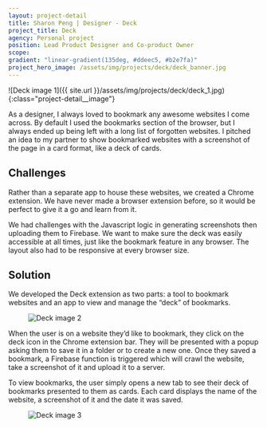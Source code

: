 ```yaml
---
layout: project-detail
title: Sharon Peng | Designer - Deck
project_title: Deck
agency: Personal project
position: Lead Product Designer and Co-product Owner
scope:
gradient: "linear-gradient(135deg, #ddeec5, #b2e7fa)"
project_hero_image: /assets/img/projects/deck/deck_banner.jpg
---
```


![Deck image 1]({{ site.url }}/assets/img/projects/deck/deck_1.jpg){:class="project-detail__image"}

As a designer, I always loved to bookmark any awesome websites I come across. By default I used the bookmarks section of the browser, but I always ended up being left with a long list of forgotten websites. I pitched an idea to my partner to show bookmarked websites with a screenshot of the page in a card format, like a deck of cards.

## Challenges
Rather than a separate app to house these websites, we created a Chrome extension. We have never made a browser extension before, so it would be perfect to give it a go and learn from it.

We had challenges with the Javascript logic in generating screenshots then uploading them to Firebase. We want to make sure the deck was easily accessible at all times, just like the bookmark feature in any browser. The layout also had to be responsive at every browser size.

## Solution
We developed the Deck extension as two parts: a tool to bookmark websites and an app to view and manage the “deck” of bookmarks.

<figure>
  <img alt="Deck image 2" class="project-detail__image" src="{{ site.url }}/assets/img/projects/deck/deck_2.jpg" />
</figure>

When the user is on a website they’d like to bookmark, they click on the deck icon in the Chrome extension bar. They will be presented with a popup asking them to save it in a folder or to create a new one. Once they saved a bookmark, a Firebase function is triggered which will crawl the website, take a screenshot of it and upload it to a server.

To view bookmarks, the user simply opens a new tab to see their deck of bookmarks presented to them as cards. Each card displays the name of the website, a screenshot of it and the date it was saved.
<figure>
  <img alt="Deck image 3" class="project-detail__image" src="{{ site.url }}/assets/img/projects/deck/deck_3.jpg" />
</figure>

